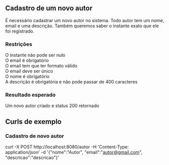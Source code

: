 ## Cadastro de um novo autor

É necessário cadastrar um novo autor no sistema. Todo autor tem um nome, email e uma descrição. Também queremos saber o instante exato que ele foi registrado.

### Restrições
O instante não pode ser nulo <br>
O email é obrigatório <br>
O email tem que ter formato válido <br>
O email deve ser único <br>
O nome é obrigatório <br>
A descrição é obrigatória e não pode passar de 400 caracteres

### Resultado esperado
Um novo autor criado e status 200 retornado 

## Curls de exemplo

### Cadastro de novo autor
curl -X POST http://localhost:8080/autor -H 'Content-Type: application/json' -d '{"nome":"Autor", "email":"autor@gmail.com", "descricao":"descricao"}'
